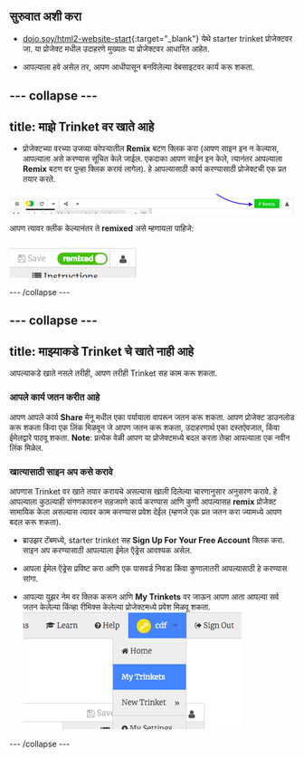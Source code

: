 ## सुरुवात अशी करा

- [dojo.soy/html2-website-start](http://dojo.soy/html2-website-start){:target="_blank"} येथे starter trinket प्रोजेक्टवर जा. या प्रोजेक्ट मधील उदाहरणे मुख्यतः या प्रोजेक्टवर आधारित आहेत.

- आपल्याला हवे असेल तर, आपण आधीपासून बनविलेल्या वेबसाइटवर कार्य करू शकता.

## \--- collapse \---

## title: माझे Trinket वर खाते आहे

- प्रोजेक्टच्या वरच्या उजव्या कोपर्‍यातील **Remix** बटण क्लिक करा (आपण साइन इन न केल्यास, आपल्याला असे करण्यास सूचित केले जाईल. एकदाका आपण साईन इन केले, त्यानंतर आपल्याला **Remix** बटण वर पुन्हा क्लिक करावं लागेल). हे आपल्यासाठी कार्य करण्यासाठी प्रोजेक्टची एक प्रत तयार करते. 

![Remix बटण](images/tktRemixButtonArrow.png)

आपण त्यावर क्लीक केल्यानंतर ते **remixed** असे म्हणायला पाहिजे:

![बटण आता म्हणते "remixed"](images/tktRemixedSmall.png)

\--- /collapse \---

## \--- collapse \---

## title: माझ्याकडे Trinket चे खाते नाही आहे

आपल्याकडे खाते नसले तरीही, आपण तरीही Trinket सह काम करू शकता.

### आपले कार्य जतन करीत आहे

आपण आपले कार्य **Share** मेनू मधील एका पर्यायाला वापरून जतन करू शकता. आपण प्रोजेक्ट डाउनलोड करू शकता किंवा एक लिंक मिळवून जे आपण जतन करू शकता, उदाहरणार्थ एका दस्तऐवजात, किंवा ईमेलद्वारे पाठवू शकता. **Note**: प्रत्येक वेळी आपण या प्रोजेक्टमध्ये बदल करता तेव्हा आपल्याला एक नवीन लिंक मिळेल.

### खात्यासाठी साइन अप कसे करावे

आपणास Trinket वर खाते तयार करायचे असल्यास खाली दिलेल्या चारणानुसार अनुसरण करावे. हे आपल्याला कुठल्याही संगणकावरुन सहजपणे कार्य करण्यास आणि कुणी आपल्यासह **remix** प्रोजेक्ट सामायिक केला असल्यास त्यावर काम करण्यास प्रवेश देईल (म्हणजे एक प्रत जतन करा ज्यामध्ये आपण बदल करू शकता).

- ब्राउझर टॅबमध्ये, starter trinket सह **Sign Up For Your Free Account** क्लिक करा. साइन अप करण्यासाठी आपल्याला ईमेल ऍड्रेस आवश्यक असेल.

- आपला ईमेल ऍड्रेस प्रविष्ट करा आणि एक पासवर्ड निवडा किंवा कुणालातरी आपल्यासाठी हे करण्यास सांगा.

- आपल्या युझर नेम वर क्लिक करून आणि **My Trinkets** वर जाऊन आपण आता आपल्या सर्व जतन केलेल्या किंव्हा रीमिक्स केलेल्या प्रोजेक्टमध्ये प्रवेश मिळवू शकता. ![" MyTrinket" मेनू आयटम](images/myTrinketsMenu.png)

\--- /collapse \---